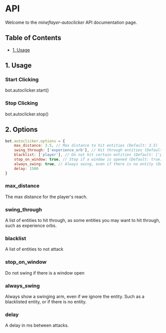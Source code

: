 # API <!-- omit in toc -->

Welcome to the *mineflayer-autoclicker* API documentation page.

## Table of Contents <!-- omit in toc -->

- [1. Usage](#1-usage)

## 1. Usage

### Start Clicking

bot.autoclicker.start()

### Stop Clicking

bot.autoclicker.stop()

## 2. Options
```js
bot.autoclicker.options = {
	max_distance: 3.5, // Max distance to hit entities (Default: 3.5)
	swing_through: ['experience_orb'], // Hit through entities (Default: ['experience_orb'])
	blacklist: ['player'], // Do not hit certain entities (Default: ['player'])
	stop_on_window: true, // Stop if a window is opened (Default: true)
	always_swing: true, // Always swing, even if there is no entity (Default: true)
	delay: 1500
}
```

### max_distance
The max distance for the player's reach.

### swing_through
A list of entities to hit through, as some entities you may want to hit through, such as experience orbs.

### blacklist
A list of entities to not attack

### stop_on_window
Do not swing if there is a window open

### always_swing
Always show a swinging arm, even if we ignore the entity. Such as a blacklisted entity, or if there is no entity.

### delay
A delay in ms between attacks.